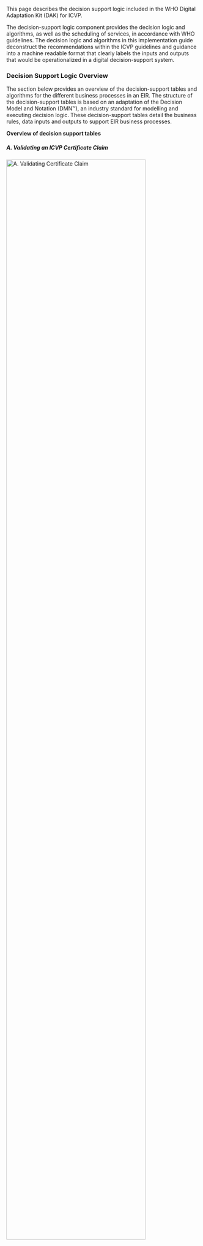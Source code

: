 This page describes the decision support logic included in the WHO
Digital Adaptation Kit (DAK) for ICVP.

The decision-support logic component provides the decision logic and algorithms, as well as the scheduling of services, in accordance with WHO guidelines. The decision logic and algorithms in this implementation guide deconstruct the recommendations within the ICVP guidelines and guidance into a machine readable format that clearly labels the inputs and outputs that would be operationalized in a digital
decision-support system.

### Decision Support Logic Overview
The section below provides an overview of the decision-support tables and algorithms for the different business processes in an EIR. The structure of the decision-support tables is based on an adaptation of the Decision Model and Notation (DMN™), an industry standard for modelling and executing decision logic. These decision-support tables detail the business rules, data inputs and outputs to support EIR business processes.

**Overview of decision support tables**

##### A. Validating  an ICVP Certificate Claim

<div>
  <img src="Validate Certificate Claim.svg" alt = "A. Validating Certificate Claim" style = "width:85%">
</div>